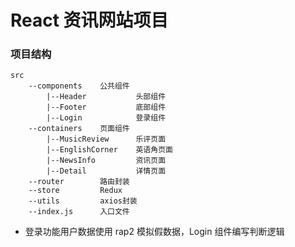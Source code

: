 # React 资讯网站项目

### 项目结构

```
src
    --components    公共组件
        |--Header           头部组件
        |--Footer           底部组件
        |--Login            登录组件
    --containers    页面组件
        |--MusicReview      乐评页面
        |--EnglishCorner    英语角页面
        |--NewsInfo         资讯页面
        |--Detail           详情页面
    --router        路由封装
    --store         Redux
    --utils         axios封装
    --index.js      入口文件
```

- 登录功能用户数据使用 rap2 模拟假数据，Login 组件编写判断逻辑
